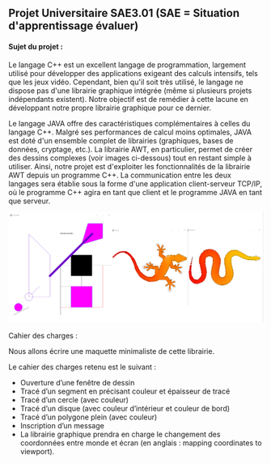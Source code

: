 ## Projet Universitaire SAE3.01 (SAE = Situation d'apprentissage évaluer)

#### Sujet du projet : 

Le langage C++ est un excellent langage de programmation, largement utilisé pour développer des applications exigeant des calculs intensifs, tels que les jeux vidéo. Cependant, bien qu'il soit très utilisé, le langage ne dispose pas d'une librairie graphique intégrée (même si plusieurs projets indépendants existent). Notre objectif est de remédier à cette lacune en développant notre propre librairie graphique pour ce dernier.

Le langage JAVA offre des caractéristiques complémentaires à celles du langage C++. Malgré ses performances de calcul moins optimales, JAVA est doté d'un ensemble complet de librairies (graphiques, bases de données, cryptage, etc.). La librairie AWT, en particulier, permet de créer des dessins complexes (voir images ci-dessous) tout en restant simple à utiliser. Ainsi, notre projet est d'exploiter les fonctionnalités de la librairie AWT depuis un programme C++. La communication entre les deux langages sera établie sous la forme d'une application client-serveur TCP/IP, où le programme C++ agira en tant que client et le programme JAVA en tant que serveur.

![Exemple](./Exemple.png "Exemple")

Cahier des charges : 

Nous allons écrire une maquette minimaliste de cette librairie. 

Le cahier des charges retenu est le suivant : 
-  Ouverture d’une fenêtre de dessin 
-  Tracé d’un segment en précisant couleur et épaisseur de tracé 
-  Tracé d’un cercle (avec couleur) 
-  Tracé d’un disque (avec couleur d’intérieur et couleur de bord) 
-  Tracé d’un polygone plein (avec couleur) 
-  Inscription d’un message 
-  La librairie graphique prendra en charge le changement des coordonnées entre monde et écran (en anglais : mapping coordinates to viewport).
